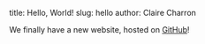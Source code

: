 title: Hello, World!
slug: hello
author: Claire Charron

We finally have a new website, hosted on [GitHub](https://github.com/RITlug/ritlug.github.io)!

